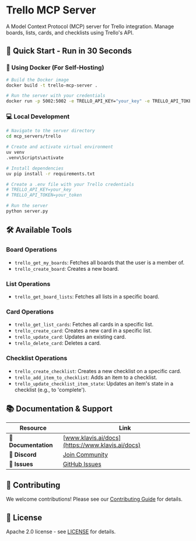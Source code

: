 # Trello MCP Server

A Model Context Protocol (MCP) server for Trello integration. Manage boards, lists, cards, and checklists using Trello's API.

## 🚀 Quick Start - Run in 30 Seconds

### 🐳 Using Docker (For Self-Hosting)

```bash
# Build the Docker image
docker build -t trello-mcp-server .

# Run the server with your credentials
docker run -p 5002:5002 -e TRELLO_API_KEY="your_key" -e TRELLO_API_TOKEN="your_token" trello-mcp-server
```

### 💻 Local Development

```bash
# Navigate to the server directory
cd mcp_servers/trello

# Create and activate virtual environment
uv venv
.venv\Scripts\activate

# Install dependencies
uv pip install -r requirements.txt

# Create a .env file with your Trello credentials
# TRELLO_API_KEY=your_key
# TRELLO_API_TOKEN=your_token

# Run the server
python server.py
```

## 🛠️ Available Tools

### Board Operations
- `trello_get_my_boards`: Fetches all boards that the user is a member of.
- `trello_create_board`: Creates a new board.

### List Operations
- `trello_get_board_lists`: Fetches all lists in a specific board.

### Card Operations
- `trello_get_list_cards`: Fetches all cards in a specific list.
- `trello_create_card`: Creates a new card in a specific list.
- `trello_update_card`: Updates an existing card.
- `trello_delete_card`: Deletes a card.

### Checklist Operations
- `trello_create_checklist`: Creates a new checklist on a specific card.
- `trello_add_item_to_checklist`: Adds an item to a checklist.
- `trello_update_checklist_item_state`: Updates an item's state in a checklist (e.g., to 'complete').

## 📚 Documentation & Support

| Resource | Link |
|----------|------|
| **📖 Documentation** | [www.klavis.ai/docs](https://www.klavis.ai/docs) |
| **💬 Discord** | [Join Community](https://discord.gg/p7TuTEcssn) |
| **🐛 Issues** | [GitHub Issues](https://github.com/klavis-ai/klavis/issues) |

## 🤝 Contributing

We welcome contributions! Please see our [Contributing Guide](../../CONTRIBUTING.md) for details.

## 📜 License

Apache 2.0 license - see [LICENSE](../../LICENSE) for details.
